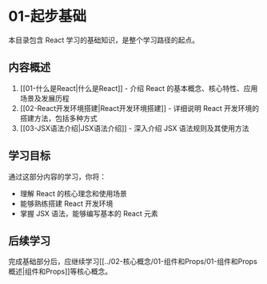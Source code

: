 # 01-起步基础

本目录包含 React 学习的基础知识，是整个学习路径的起点。

## 内容概述

1. [[01-什么是React|什么是React]] - 介绍 React 的基本概念、核心特性、应用场景及发展历程
2. [[02-React开发环境搭建|React开发环境搭建]] - 详细说明 React 开发环境的搭建方法，包括多种方式
3. [[03-JSX语法介绍|JSX语法介绍]] - 深入介绍 JSX 语法规则及其使用方法

## 学习目标

通过这部分内容的学习，你将：

-   理解 React 的核心理念和使用场景
-   能够熟练搭建 React 开发环境
-   掌握 JSX 语法，能够编写基本的 React 元素

## 后续学习

完成基础部分后，应继续学习[[../02-核心概念/01-组件和Props/01-组件和Props概述|组件和Props]]等核心概念。
